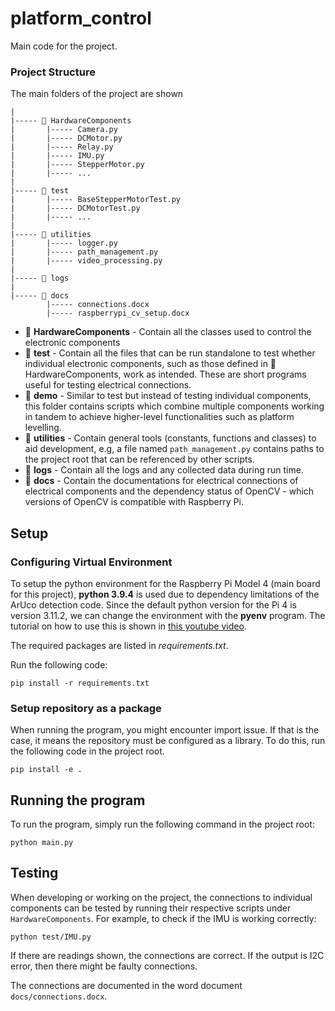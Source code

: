 # platform_control
Main code for the project.

### Project Structure
The main folders of the project are shown
```
|
|----- 📁 HardwareComponents
|       |----- Camera.py
|       |----- DCMotor.py
|       |----- Relay.py
|       |----- IMU.py
|       |----- StepperMotor.py
|       |----- ...
|
|----- 📁 test
|       |----- BaseStepperMotorTest.py
|       |----- DCMotorTest.py
|       |----- ...
|
|----- 📁 utilities
|       |----- logger.py
|       |----- path_management.py
|       |----- video_processing.py
|
|----- 📁 logs
|
|----- 📁 docs
        |----- connections.docx
        |----- raspberrypi_cv_setup.docx
```

* 📁 **HardwareComponents** - Contain all the classes used to control the electronic components
* 📁 **test** - Contain all the files that can be run standalone to test whether individual electronic components, such as those defined in 📁 HardwareComponents, work as intended. These are short programs useful for testing electrical connections. 
* 📁 **demo** - Similar to test but instead of testing individual components, this folder contains scripts which
combine multiple components working in tandem to achieve higher-level functionalities such as platform levelling.
* 📁 **utilities** - Contain general tools (constants, functions and classes) to aid development, e.g, a file named `path_management.py` contains paths to the project root that can be referenced by other scripts.
* 📁 **logs** - Contain all the logs and any collected data during run time.
* 📁 **docs** - Contain the documentations for electrical connections of electrical components and the dependency status of OpenCV - which versions of OpenCV is compatible with Raspberry Pi.


## Setup
### Configuring Virtual Environment
To setup the python environment for the Raspberry Pi Model 4 (main board for 
this project), **python 3.9.4** is used due to dependency limitations of the 
ArUco detection code. Since the default python version for the Pi 4 is version
3.11.2, we can change the environment with the **pyenv** program. The tutorial
on how to use this is shown in [this youtube video](https://www.youtube.com/watch?v=QdlopCUuXxw&t=6s).

The required packages are listed in *requirements.txt*.

Run the following code:
```code
pip install -r requirements.txt
```

### Setup repository as a package
When running the program, you might encounter import issue. If that is the case,
it means the repository must be configured as a library. To do this, run the 
following code in the project root.

```code
pip install -e .
```

## Running the program
To run the program, simply run the following command in the project root:
```code
python main.py
```


## Testing
When developing or working on the project, the connections to individual
components can be tested by running their respective scripts under 
`HardwareComponents`. For example, to check if the IMU is working correctly:
```
python test/IMU.py
```
If there are readings shown, the connections are correct. If the output is I2C
error, then there might be faulty connections.

The connections are documented in the word document `docs/connections.docx`.

